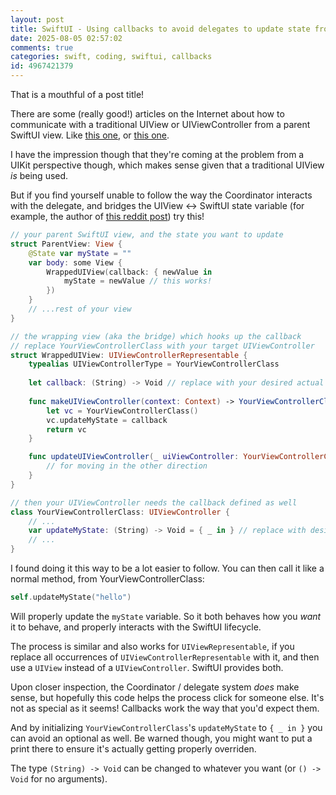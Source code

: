 ```yaml
---
layout: post
title: SwiftUI - Using callbacks to avoid delegates to update state from a UIViewControllerRepresentable or UIViewRepresentable (No Coordinators)
date: 2025-08-05 02:57:02
comments: true
categories: swift, coding, swiftui, callbacks
id: 4967421379
---
```


That is a mouthful of a post title!

There are some (really good!) articles on the Internet about how to communicate with a traditional UIView or UIViewController from a parent SwiftUI view. Like [this one](https://www.hackingwithswift.com/books/ios-swiftui/using-coordinators-to-manage-swiftui-view-controllers), or [this one](https://www.avanderlee.com/swiftui/integrating-swiftui-with-uikit/).

I have the impression though that they're coming at the problem from a UIKit perspective though, which makes sense given that a traditional UIView _is_ being used.

But if you find yourself unable to follow the way the Coordinator interacts with the delegate, and bridges the UIView <-> SwiftUI state variable (for example, the author of [this reddit post](https://www.reddit.com/r/SwiftUI/comments/i7paes/immense_confusion_and_despair_using_coordinators/)) try this!

```swift
// your parent SwiftUI view, and the state you want to update
struct ParentView: View {
    @State var myState = ""
    var body: some View {
        WrappedUIView(callback: { newValue in
            myState = newValue // this works!
        })
    }
    // ...rest of your view
}

// the wrapping view (aka the bridge) which hooks up the callback
// replace YourViewControllerClass with your target UIViewController
struct WrappedUIView: UIViewControllerRepresentable {
	typealias UIViewControllerType = YourViewControllerClass
	
	let callback: (String) -> Void // replace with your desired actual args/types
	
	func makeUIViewController(context: Context) -> YourViewControllerClass {
		let vc = YourViewControllerClass()
		vc.updateMyState = callback
		return vc
	}

	func updateUIViewController(_ uiViewController: YourViewControllerClass, context: Context) {
        // for moving in the other direction
	}
}

// then your UIViewController needs the callback defined as well
class YourViewControllerClass: UIViewController {
    // ...
    var updateMyState: (String) -> Void = { _ in } // replace with desired args/type
    // ...
}
```

I found doing it this way to be a lot easier to follow. You can then call it like a normal method, from YourViewControllerClass:

```swift
self.updateMyState("hello")
```

Will properly update the `myState` variable. So it both behaves how you _want_ it to behave, and properly interacts with the SwiftUI lifecycle.

The process is similar and also works for `UIViewRepresentable`, if you replace all occurrences of `UIViewControllerRepresentable` with it, and then use a `UIView` instead of a `UIViewController`. SwiftUI provides both.

Upon closer inspection, the Coordinator / delegate system _does_ make sense, but hopefully this code helps the process click for someone else. It's not as special as it seems! Callbacks work the way that you'd expect them.

And by initializing `YourViewControllerClass`'s `updateMyState` to `{ _ in }` you can avoid an optional as well. Be warned though, you might want to put a print there to ensure it's actually getting properly overriden.

The type `(String) -> Void`  can be changed to whatever you want (or `() -> Void` for no arguments).